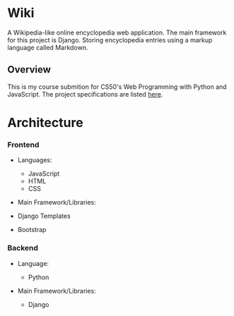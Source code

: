 # Wiki
A Wikipedia-like online encyclopedia web application. The main framework for this project is Django. Storing encyclopedia entries using a markup language called Markdown.

## Overview
This is my course submition for CS50's Web Programming with Python and JavaScript. The project specifications are listed [here](https://cs50.harvard.edu/web/2020/projects/1/wiki/).

# Architecture
### Frontend
* Languages:
  * JavaScript
  * HTML
  * CSS

* Main Framework/Libraries:
 * Django Templates
 * Bootstrap

### Backend

* Language:
  * Python

* Main Framework/Libraries:
  * Django
